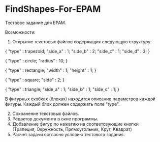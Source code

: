 # FindShapes-For-EPAM
Тестовое задание для EPAM. 

Возможности:
1. Открытие текстовых файлов содержащих следующую структуру:

{
"type" : trapezoid;
"side_a" : 1;
"side_b" : 2;
"side_c" : 1;
"side_d" : 3;
}

{
"type" : circle;
"radius" : 10;
}

{
"type" : rectangle;
"width" : 1;
"height" : 1;
}

{
"type" : square;
"side" : 2;
}

{ 
"type" : triangle;
"side_a" : 1;
"side_b" : 1;
"side_c" : 1;
}

В фигурных скобках (блоках) находится описание параметров каждой фигуры. Каждый блок должен содержать поле "type".

2. Сохранение текстовых файлов.
3. Редактор документа в окне программы.
4. Добавление фигур по нажатию на соответсвующие кнопки (Трапеция, Окружность, Прямоугольник, Круг, Квадрат)
5. Расчет задачи согласно условию тестового задания.
